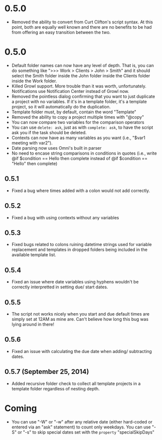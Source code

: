 # 0.5.0
- Removed the ability to convert from Curt Clifton's script syntax. At this point, both are equally well known and there are no benefits to be had from offering an easy transition between the two.
# 0.5.0
- Default folder names can now have any level of depth. That is, you can do something like ">>> Work > Clients > John > Smith" and it should select the Smith folder inside the John folder inside the Clients folder inside the Work folder.
- Killed Growl support. More trouble than it was worth, unfortunately. Notifications use Notification Center instead of Growl now.
- Removed the pointless dialog confirming that you want to just duplicate a project with no variables. If it's in a template folder, it's a template project, so it will automatically do the duplication.
- Template folder must, by default, contain the word "Template"
- Removed the ability to copy a project multiple times with "@copy"
- You can now compare two variables for the comparison operators
- You can use `delete: ask`, just as with `complete: ask`, to have the script ask you if the task should be deleted.
- Contexts can now have as many variables as you want (i.e., "$var1 meeting with var2").
- Date parsing now uses Omni's built in parser
- No need to encase string comparisons in conditions in quotes (i.e., write @if $condition == Hello then complete instead of @if $condition == "Hello" then complete)

## 0.5.1
- Fixed a bug where times added with a colon would not add correctly.

## 0.5.2
- Fixed a bug with using contexts without any variables

## 0.5.3
- Fixed bugs related to colons ruining datetime strings used for variable replacement and templates in dropped folders being included in the available template list.

## 0.5.4
- Fixed an issue where date variables using hyphens wouldn't be correctly interpretted in setting due/ start dates.

## 0.5.5
- The script not works nicely when you start and due default times are simply set at 12AM as mine are. Can't believe how long this bug was lying around in there!

## 0.5.6
- Fixed an issue with calculating the due date when adding/ subtracting dates.

## 0.5.7 (September 25, 2014)
- Added recursive folder check to collect all template projects in a template folder regardless of nesting depth.

# Coming
- You can use "-W" or "-w" after any relative date (either hard-coded or entered via an "ask" statement) to count only weekdays. You can use "-S" or "-s" to skip special dates set with the `property` "specialSkipDays"
